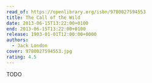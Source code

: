 ```yaml
---
read_of: https://openlibrary.org/isbn/9780027594553
title: The Call of the Wild
date: 2013-06-15T13:22:00+0100
end: 2013-06-15T13:22:00+0100
release: 1903-01-01T12:00:00+0000
authors:
  - Jack London
cover: 9780027594553.jpg
rating: 4.5
---
```


TODO
